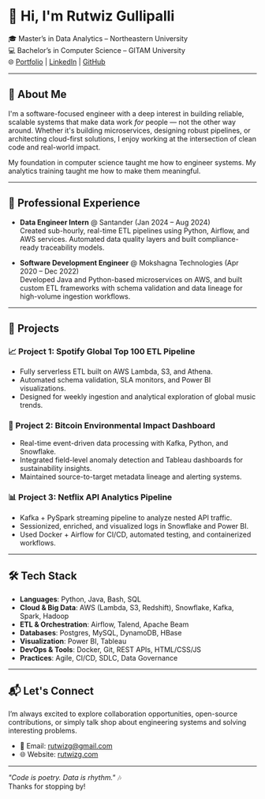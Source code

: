 # 👋 Hi, I'm Rutwiz Gullipalli

🎓 Master’s in Data Analytics – Northeastern University  
💻 Bachelor’s in Computer Science – GITAM University  
🌐 [Portfolio](https://www.rutwizg.com) | [LinkedIn](https://www.linkedin.com/in/rutwiz-g/) | [GitHub](https://github.com/rutwizg)

---

## 🧠 About Me

I'm a software-focused engineer with a deep interest in building reliable, scalable systems that make data work *for* people — not the other way around. Whether it's building microservices, designing robust pipelines, or architecting cloud-first solutions, I enjoy working at the intersection of clean code and real-world impact.

My foundation in computer science taught me how to engineer systems. My analytics training taught me how to make them meaningful.

---

## 💼 Professional Experience

- **Data Engineer Intern** @ Santander (Jan 2024 – Aug 2024)  
  Created sub-hourly, real-time ETL pipelines using Python, Airflow, and AWS services. Automated data quality layers and built compliance-ready traceability models.

- **Software Development Engineer** @ Mokshagna Technologies (Apr 2020 – Dec 2022)  
  Developed Java and Python-based microservices on AWS, and built custom ETL frameworks with schema validation and data lineage for high-volume ingestion workflows.

---

## 🚀 Projects

### 📈 Project 1: **Spotify Global Top 100 ETL Pipeline**
- Fully serverless ETL built on AWS Lambda, S3, and Athena.
- Automated schema validation, SLA monitors, and Power BI visualizations.
- Designed for weekly ingestion and analytical exploration of global music trends.

### 🌱 Project 2: **Bitcoin Environmental Impact Dashboard**
- Real-time event-driven data processing with Kafka, Python, and Snowflake.
- Integrated field-level anomaly detection and Tableau dashboards for sustainability insights.
- Maintained source-to-target metadata lineage and alerting systems.

### 📊 Project 3: **Netflix API Analytics Pipeline**
- Kafka + PySpark streaming pipeline to analyze nested API traffic.
- Sessionized, enriched, and visualized logs in Snowflake and Power BI.
- Used Docker + Airflow for CI/CD, automated testing, and containerized workflows.

---

## 🛠️ Tech Stack

- **Languages**: Python, Java, Bash, SQL  
- **Cloud & Big Data**: AWS (Lambda, S3, Redshift), Snowflake, Kafka, Spark, Hadoop  
- **ETL & Orchestration**: Airflow, Talend, Apache Beam  
- **Databases**: Postgres, MySQL, DynamoDB, HBase  
- **Visualization**: Power BI, Tableau  
- **DevOps & Tools**: Docker, Git, REST APIs, HTML/CSS/JS  
- **Practices**: Agile, CI/CD, SDLC, Data Governance

---

## 📬 Let's Connect

I’m always excited to explore collaboration opportunities, open-source contributions, or simply talk shop about engineering systems and solving interesting problems.

- 📧 Email: rutwizg@gmail.com  
- 🌐 Website: [rutwizg.com](https://www.rutwizg.com)

---

_"Code is poetry. Data is rhythm."_ 🎶  
Thanks for stopping by!
